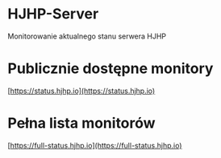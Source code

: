 # HJHP-Server
Monitorowanie aktualnego stanu serwera HJHP

# Publicznie dostępne monitory

[https://status.hjhp.io](https://status.hjhp.io)  
# Pełna lista monitorów
[https://full-status.hjhp.io](https://full-status.hjhp.io)
